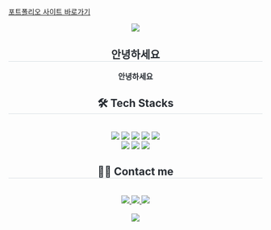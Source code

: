 [포트폴리오 사이트 바로가기](portfolio-baebokyung.vercel.app)<div align= "center">
<img src="https://capsule-render.vercel.app/api?type=rounded&color=auto&height=180&text=안녕하세요%20반갑습니다&animation=fadeIn&fontColor=f7f7f7&fontSize=50" />

</div>
<div align= "center">
<h2 style="border-bottom: 1px solid #d8dee4; color: #282d33;"> 안녕하세요 </h2>  
 <div style="font-weight: 700; font-size: 15px; text-align: center; color: #282d33;"> 안녕하세요 </div>
</div>
<div align= "center">
<h2 style="border-bottom: 1px solid #d8dee4; color: #282d33;"> 🛠️ Tech Stacks </h2> <br>
<div style="margin: 0 auto; text-align: center;" align= "center"> <img src="https://img.shields.io/badge/Android-3DDC84?style=for-the-badge&logo=Android&logoColor=white">
<img src="https://img.shields.io/badge/Figma-F24E1E?style=for-the-badge&logo=Figma&logoColor=white">
<img src="https://img.shields.io/badge/Github-181717?style=for-the-badge&logo=Github&logoColor=white">
<img src="https://img.shields.io/badge/IOS-000000?style=for-the-badge&logo=IOS&logoColor=white">
<img src="https://img.shields.io/badge/jQuery-0769AD?style=for-the-badge&logo=jQuery&logoColor=white">
<br/><img src="https://img.shields.io/badge/Javascript-F7DF1E?style=for-the-badge&logo=Javascript&logoColor=white">
<img src="https://img.shields.io/badge/Notion-000000?style=for-the-badge&logo=Notion&logoColor=white">
<img src="https://img.shields.io/badge/Vercel-000000?style=for-the-badge&logo=Vercel&logoColor=white">
</div>
</div>
<div align= "center">
<h2 style="border-bottom: 1px solid #d8dee4; color: #282d33;"> 🧑‍💻 Contact me </h2> <br>
<div align= "center"> <a href=> <img src="https://img.shields.io/badge/Instagram-E4405F?style=for-the-badge&logo=Instagram&logoColor=white&link="> </a>
<a href=> <img src="https://img.shields.io/badge/Notion-000000?style=for-the-badge&logo=Notion&logoColor=white&link="> </a>
<a href=mailto:> <img src="https://img.shields.io/badge/Gmail-EA4335?style=for-the-badge&logo=Gmail&logoColor=white&link=mailto:"> </a>
</div> <br>
<div align= "center"> <a href="https://hits.seeyoufarm.com"> <img src="https://hits.seeyoufarm.com/api/count/incr/badge.svg?url=https%3A%2F%2Fgithub.com%2Fbaebokyung%2F&count_bg=%23000000&title_bg=%23000000&icon=github.svg&icon_color=%23FFFFFF&title=GitHub&edge_flat=false"/></a>
</div>
</div>
